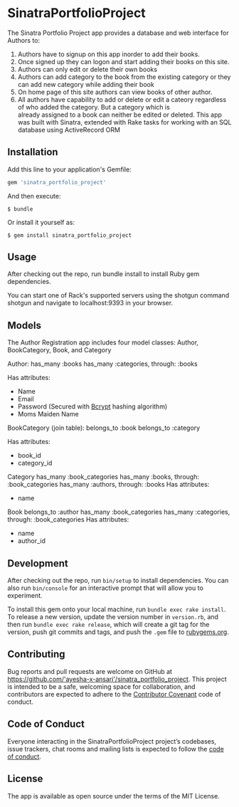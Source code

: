 # SinatraPortfolioProject

The Sinatra Portfolio Project app provides a database and web interface for Authors to:
1.  Authors have to signup on this app inorder to add their books.
2.  Once signed up they can logon and start adding their books on this site.
3.  Authors can only edit or delete their own books
4.  Authors can add category to the book from the existing category or they can add new category while adding their book
5.  On home page of this site authors can view books of other author.
6.  All authors have capability to add or delete or edit a cateory regardless of who added the category. But a category which is        
    already assigned to a book can neither be edited or deleted.
 This app was built with Sinatra, extended with Rake tasks for working with an SQL database using ActiveRecord ORM


## Installation

Add this line to your application's Gemfile:

```ruby
gem 'sinatra_portfolio_project'
```

And then execute:

    $ bundle

Or install it yourself as:

    $ gem install sinatra_portfolio_project

## Usage

After checking out the repo, run bundle install to install Ruby gem dependencies.

You can start one of Rack's supported servers using the shotgun command shotgun and navigate to localhost:9393 in your browser.



## Models
The Author Registration app includes four model classes: Author, BookCategory, Book, and Category

Author:
  has_many :books
  has_many :categories, through: :books
  
Has attributes:
* Name
* Email
* Password (Secured with [Bcrypt](https://github.com/codahale/bcrypt-ruby) hashing algorithm)
* Moms Maiden Name

BookCategory (join table):
  belongs_to :book
  belongs_to :category
  
Has attributes:
* book_id
* category_id

Category
  has_many :book_categories
  has_many :books, through: :book_categories
  has_many :authors, through: :books
Has attributes:
* name

Book
  belongs_to :author
  has_many :book_categories
  has_many :categories, through: :book_categories
Has attributes:
* name
* author_id


## Development

After checking out the repo, run `bin/setup` to install dependencies. You can also run `bin/console` for an interactive prompt that will allow you to experiment.

To install this gem onto your local machine, run `bundle exec rake install`. To release a new version, update the version number in `version.rb`, and then run `bundle exec rake release`, which will create a git tag for the version, push git commits and tags, and push the `.gem` file to [rubygems.org](https://rubygems.org).

## Contributing

Bug reports and pull requests are welcome on GitHub at https://github.com/'ayesha-x-ansari'/sinatra_portfolio_project. This project is intended to be a safe, welcoming space for collaboration, and contributors are expected to adhere to the [Contributor Covenant](http://contributor-covenant.org) code of conduct.

## Code of Conduct

Everyone interacting in the SinatraPortfolioProject project’s codebases, issue trackers, chat rooms and mailing lists is expected to follow the [code of conduct](https://github.com/'ayesha-x-ansari'/sinatra_portfolio_project/blob/master/CODE_OF_CONDUCT.md).

## License
The app is available as open source under the terms of the MIT License.
